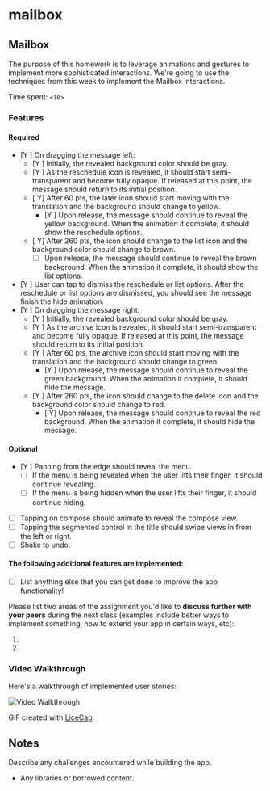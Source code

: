 # mailbox


## Mailbox

The purpose of this homework is to leverage animations and gestures to implement more sophisticated interactions. We're going to use the techniques from this week to implement the Mailbox interactions.

Time spent: `<10>`

### Features

#### Required

- [Y ] On dragging the message left:
  - [Y ] Initially, the revealed background color should be gray.
  - [Y ] As the reschedule icon is revealed, it should start semi-transparent and become fully opaque. If released at this point, the message should return to its initial position.
  - [ Y] After 60 pts, the later icon should start moving with the translation and the background should change to yellow.
    - [Y ] Upon release, the message should continue to reveal the yellow background. When the animation it complete, it should show the reschedule options.
  - [ Y] After 260 pts, the icon should change to the list icon and the background color should change to brown.
    - [ ] Upon release, the message should continue to reveal the brown background. When the animation it complete, it should show the list options.

- [Y ] User can tap to dismiss the reschedule or list options. After the reschedule or list options are dismissed, you should see the message finish the hide animation.
- [Y ] On dragging the message right:
  - [Y ] Initially, the revealed background color should be gray.
  - [Y ] As the archive icon is revealed, it should start semi-transparent and become fully opaque. If released at this point, the message should return to its initial position.
  - [Y ] After 60 pts, the archive icon should start moving with the translation and the background should change to green.
    - [Y ] Upon release, the message should continue to reveal the green background. When the animation it complete, it should hide the message.
  - [Y ] After 260 pts, the icon should change to the delete icon and the background color should change to red.
    - [ Y] Upon release, the message should continue to reveal the red background. When the animation it complete, it should hide the message.


#### Optional

- [Y ] Panning from the edge should reveal the menu.
  - [ ] If the menu is being revealed when the user lifts their finger, it should continue revealing.
  - [ ] If the menu is being hidden when the user lifts their finger, it should continue hiding.
- [ ] Tapping on compose should animate to reveal the compose view.
- [ ] Tapping the segmented control in the title should swipe views in from the left or right.
- [ ] Shake to undo.

#### The following **additional** features are implemented:

- [ ] List anything else that you can get done to improve the app functionality!

Please list two areas of the assignment you'd like to **discuss further with your peers** during the next class (examples include better ways to implement something, how to extend your app in certain ways, etc):

1. 
2. 

### Video Walkthrough 

Here's a walkthrough of implemented user stories:

<img src='http://i.imgur.com/link/to/your/gif/file.gif' title='Video Walkthrough' width='' alt='Video Walkthrough' />

GIF created with [LiceCap](http://www.cockos.com/licecap/).

## Notes

Describe any challenges encountered while building the app.

* Any libraries or borrowed content.
